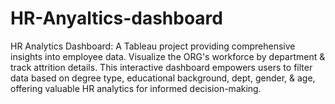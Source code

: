 # HR-Anyaltics-dashboard
HR Analytics Dashboard: A Tableau project providing comprehensive insights into employee data. Visualize the ORG's workforce by department &amp; track attrition details. This interactive dashboard empowers users to filter data based on degree type, educational background, dept, gender, &amp; age, offering valuable HR analytics for informed decision-making.
